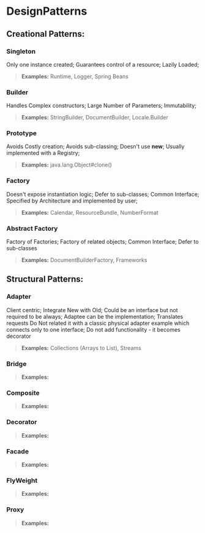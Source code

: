 # DesignPatterns

## Creational Patterns:
### Singleton
Only one instance created; Guarantees control of a resource; Lazily Loaded; 
> **Examples:** Runtime, Logger, Spring Beans

### Builder
Handles Complex constructors; Large Number of Parameters; Immutability;
> **Examples:** StringBuilder, DocumentBuilder, Locale.Builder

### Prototype
Avoids Costly creation; Avoids sub-classing; Doesn't use **new**; Usually implemented with a Registry;
> **Examples:** java.lang.Object#clone()

### Factory
Doesn't expose instantiation logic; Defer to sub-classes; Common Interface; Specified by Architecture and implemented by user;
> **Examples:** Calendar, ResourceBundle, NumberFormat

### Abstract Factory
Factory of Factories; Factory of related objects; Common Interface; Defer to sub-classes
> **Examples:** DocumentBuilderFactory, Frameworks  


## Structural Patterns:
### Adapter
Client centric; Integrate New with Old; Could be an interface but not required to be always; Adaptee can be the implementation; Translates requests 
Do Not related it with a classic physical adapter example which connects only to one interface; Do not add functionality - it becomes decorator
> **Examples:** Collections (Arrays to List), Streams

### Bridge
 
> **Examples:** 

### Composite
 
> **Examples:** 

### Decorator
 
> **Examples:** 

### Facade
 
> **Examples:** 

### FlyWeight
 
> **Examples:** 

### Proxy
 
> **Examples:** 
